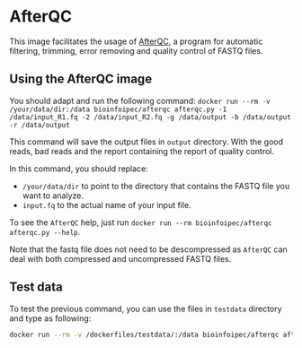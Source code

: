 # AfterQC
This image facilitates the usage of [AfterQC](https://github.com/OpenGene/AfterQC), a program for automatic filtering, trimming, error removing and quality control of FASTQ files.

## Using the AfterQC image
You should adapt and run the following command: `docker run --rm -v /your/data/dir:/data bioinfoipec/afterqc afterqc.py -1 /data/input_R1.fq -2 /data/input_R2.fq -g /data/output -b /data/output -r /data/output`

This command will save the output files in `output` directory. With the good reads, bad reads and the report containing the report of quality control.

In this command, you should replace:
- `/your/data/dir` to point to the directory that contains the FASTQ file you want to analyze.
- `input.fq` to the actual name of your input file.

To see the `AfterQC` help, just run `docker run --rm bioinfoipec/afterqc afterqc.py --help`.

Note that the fastq file does not need to be descompressed as `AfterQC` can deal with both compressed and uncompressed FASTQ files.

## Test data
To test the previous command, you can use the files in `testdata` directory and type as following:

```bash
docker run --rm -v /dockerfiles/testdata/:/data bioinfoipec/afterqc afterqc.py -1 /data/R1.fq -1 /data/R2.fq -g /data/output -b /data/output -r /data/output
```